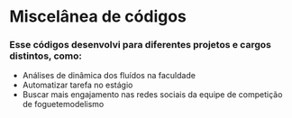 # Miscelânea de códigos

### Esse códigos desenvolvi para diferentes projetos e cargos distintos, como:
- Análises de dinâmica dos fluídos na faculdade
- Automatizar tarefa no estágio
- Buscar mais engajamento nas redes sociais da equipe de competição de foguetemodelismo
